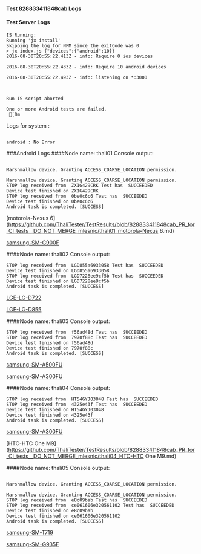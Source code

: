#### Test 828833411848cab Logs

#### Test Server Logs
```
IS Running:
Running 'jx install'
Skipping the log for NPM since the exitCode was 0
> jx index.js {"devices":{"android":10}}
2016-08-30T20:55:22.413Z - info: Require 0 ios devices

2016-08-30T20:55:22.433Z - info: Require 10 android devices

2016-08-30T20:55:22.493Z - info: listening on *:3000


 
Run IS script aborted
 
One or more Android tests are failed.
 [0m

```


Logs for system : 
```

android : No Error
```


###Android Logs
####Node name: thali01
Console output:
```

Marshmallow device. Granting ACCESS_COARSE_LOCATION permission.

Marshmallow device. Granting ACCESS_COARSE_LOCATION permission.
STOP log received from  ZX1G429CRK Test has  SUCCEEDED
Device test finished on ZX1G429CRK 
STOP log received from  0be0c6c6 Test has  SUCCEEDED
Device test finished on 0be0c6c6 
Android task is completed. [SUCCESS]
```
[motorola-Nexus 6](https://github.com/ThaliTester/TestResults/blob/828833411848cab_PR_for_CI_tests__DO_NOT_MERGE_mlesnic/thali01_motorola-Nexus 6.md)

[samsung-SM-G900F](https://github.com/ThaliTester/TestResults/blob/828833411848cab_PR_for_CI_tests__DO_NOT_MERGE_mlesnic/thali01_samsung-SM-G900F.md)

####Node name: thali02
Console output:
```
STOP log received from  LGD855a6933058 Test has  SUCCEEDED
Device test finished on LGD855a6933058 
STOP log received from  LGD7228ee9cf5b Test has  SUCCEEDED
Device test finished on LGD7228ee9cf5b 
Android task is completed. [SUCCESS]
```
[LGE-LG-D722](https://github.com/ThaliTester/TestResults/blob/828833411848cab_PR_for_CI_tests__DO_NOT_MERGE_mlesnic/thali02_LGE-LG-D722.md)

[LGE-LG-D855](https://github.com/ThaliTester/TestResults/blob/828833411848cab_PR_for_CI_tests__DO_NOT_MERGE_mlesnic/thali02_LGE-LG-D855.md)

####Node name: thali03
Console output:
```
STOP log received from  f56ad48d Test has  SUCCEEDED
STOP log received from  7970f88c Test has  SUCCEEDED
Device test finished on f56ad48d 
Device test finished on 7970f88c 
Android task is completed. [SUCCESS]
```
[samsung-SM-A500FU](https://github.com/ThaliTester/TestResults/blob/828833411848cab_PR_for_CI_tests__DO_NOT_MERGE_mlesnic/thali03_samsung-SM-A500FU.md)

[samsung-SM-A300FU](https://github.com/ThaliTester/TestResults/blob/828833411848cab_PR_for_CI_tests__DO_NOT_MERGE_mlesnic/thali03_samsung-SM-A300FU.md)

####Node name: thali04
Console output:
```
STOP log received from  HT54GYJ03048 Test has  SUCCEEDED
STOP log received from  4325e43f Test has  SUCCEEDED
Device test finished on HT54GYJ03048 
Device test finished on 4325e43f 
Android task is completed. [SUCCESS]
```
[samsung-SM-A300FU](https://github.com/ThaliTester/TestResults/blob/828833411848cab_PR_for_CI_tests__DO_NOT_MERGE_mlesnic/thali04_samsung-SM-A300FU.md)

[HTC-HTC One M9](https://github.com/ThaliTester/TestResults/blob/828833411848cab_PR_for_CI_tests__DO_NOT_MERGE_mlesnic/thali04_HTC-HTC One M9.md)

####Node name: thali05
Console output:
```

Marshmallow device. Granting ACCESS_COARSE_LOCATION permission.

Marshmallow device. Granting ACCESS_COARSE_LOCATION permission.
STOP log received from  e8c09bab Test has  SUCCEEDED
STOP log received from  ce061606e320561102 Test has  SUCCEEDED
Device test finished on e8c09bab 
Device test finished on ce061606e320561102 
Android task is completed. [SUCCESS]
```
[samsung-SM-T719](https://github.com/ThaliTester/TestResults/blob/828833411848cab_PR_for_CI_tests__DO_NOT_MERGE_mlesnic/thali05_samsung-SM-T719.md)

[samsung-SM-G935F](https://github.com/ThaliTester/TestResults/blob/828833411848cab_PR_for_CI_tests__DO_NOT_MERGE_mlesnic/thali05_samsung-SM-G935F.md)


